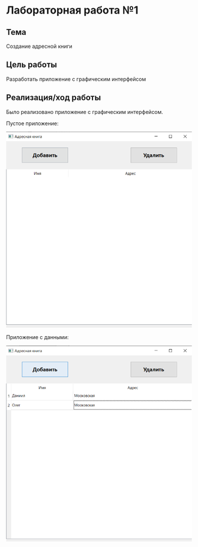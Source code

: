 # Лабораторная работа №1

## Тема

Создание адресной книги

## Цель работы

Разработать приложение с графическим интерфейсом

## Реализация/ход работы
Было реализовано приложение с графическим интерфейсом.

Пустое приложение:

![](images/app.png)

Приложение с данными:

![](images/app_with_data.png)

